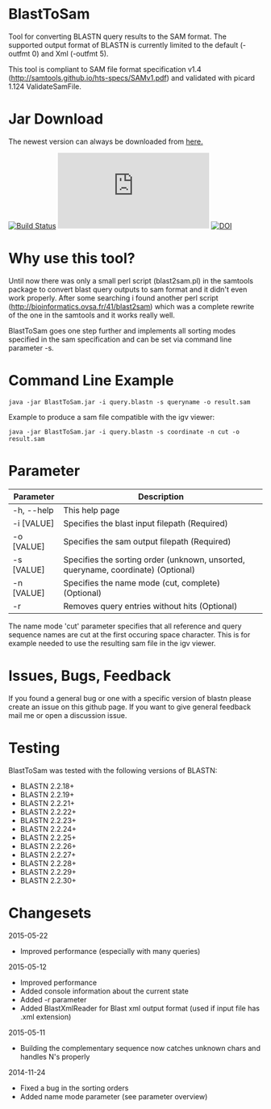 BlastToSam
==========

Tool for converting BLASTN query results to the SAM format. The supported output format of BLASTN is currently limited to the default (-outfmt 0) and Xml (-outfmt 5).

This tool is compliant to SAM file format specification v1.4 (http://samtools.github.io/hts-specs/SAMv1.pdf) and validated with picard 1.124 ValidateSamFile.

Jar Download
==========
The newest version can always be downloaded from [here.](http://astror.pavo.uberspace.de/ci/blasttosam/BlastToSam.jar)

[![Build Status](https://travis-ci.org/AstrorEnales/BlastToSam.svg)](https://travis-ci.org/AstrorEnales/BlastToSam)
[![File Updated](http://astror.pavo.uberspace.de/ci/blasttosam/state.php)](http://astror.pavo.uberspace.de/ci/blasttosam/BlastToSam.jar)
[![DOI](https://zenodo.org/badge/13366/AstrorEnales/BlastToSam.svg)](http://dx.doi.org/10.5281/zenodo.18097)

Why use this tool?
==========
Until now there was only a small perl script (blast2sam.pl) in the samtools package to convert blast query outputs to sam format and it didn't even work properly. After some searching i found another perl script (http://bioinformatics.ovsa.fr/41/blast2sam) which was a complete rewrite of the one in the samtools and it works really well.

BlastToSam goes one step further and implements all sorting modes specified in the sam specification and can be set via command line parameter -s.

Command Line Example
==========
```
java -jar BlastToSam.jar -i query.blastn -s queryname -o result.sam
```

Example to produce a sam file compatible with the igv viewer:

```
java -jar BlastToSam.jar -i query.blastn -s coordinate -n cut -o result.sam
```

Parameter
==========
Parameter | Description
--------------- | ----------------
-h, --help | This help page
-i [VALUE] | Specifies the blast input filepath (Required)
-o [VALUE] | Specifies the sam output filepath (Required)
-s [VALUE] | Specifies the sorting order (unknown, unsorted, queryname, coordinate) (Optional)
-n [VALUE] | Specifies the name mode (cut, complete) (Optional)
-r         | Removes query entries without hits (Optional)

The name mode 'cut' parameter specifies that all reference and query sequence names are cut at the first occuring space character. This is for example needed to use the resulting sam file in the igv viewer.

Issues, Bugs, Feedback
==========
If you found a general bug or one with a specific version of blastn please create an issue on this github page. If you want to give general feedback mail me or open a discussion issue.

Testing
==========
BlastToSam was tested with the following versions of BLASTN:

- BLASTN 2.2.18+
- BLASTN 2.2.19+
- BLASTN 2.2.21+
- BLASTN 2.2.22+
- BLASTN 2.2.23+
- BLASTN 2.2.24+
- BLASTN 2.2.25+
- BLASTN 2.2.26+
- BLASTN 2.2.27+
- BLASTN 2.2.28+
- BLASTN 2.2.29+
- BLASTN 2.2.30+

Changesets
==========
2015-05-22

- Improved performance (especially with many queries)

2015-05-12

- Improved performance
- Added console information about the current state
- Added -r parameter
- Added BlastXmlReader for Blast xml output format (used if input file has .xml extension)

2015-05-11

- Building the complementary sequence now catches unknown chars and handles N's properly

2014-11-24

- Fixed a bug in the sorting orders
- Added name mode parameter (see parameter overview)